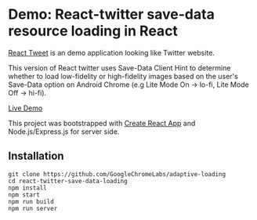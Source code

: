 
# Demo: React-twitter save-data resource loading in React

[React Tweet](https://github.com/mannynotfound/react-tweet) is an demo application looking like Twitter website.

This version of React twitter uses Save-Data Client Hint to determine whether to load low-fidelity or high-fidelity images based on the user's Save-Data option on Android Chrome (e.g Lite Mode On -> lo-fi, Lite Mode Off -> hi-fi).

[Live Demo](https://adaptive-loading.web.app/react-twitter-save-data-loading/)

This project was bootstrapped with [Create React App](https://github.com/facebookincubator/create-react-app) and Node.js/Express.js for server side.

## Installation
```
git clone https://github.com/GoogleChromeLabs/adaptive-loading
cd react-twitter-save-data-loading
npm install
npm start
npm run build
npm run server
```

